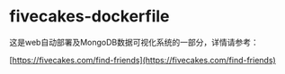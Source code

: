 # fivecakes-dockerfile

这是web自动部署及MongoDB数据可视化系统的一部分，详情请参考：

[https://fivecakes.com/find-friends](https://fivecakes.com/find-friends)